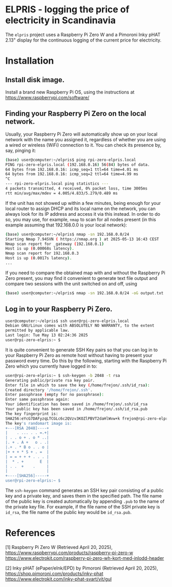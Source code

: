 # ELPRIS - logging the price of electricity in Scandinavia

The `elpris` project uses a Raspberry Pi Zero W and a Pimoroni Inky pHAT 2.13"
display for the continuous logging of the current price for electricity.

# Installation

## Install disk image.
Install a brand new Raspberry Pi OS, using the instructions at https://www.raspberrypi.com/software/

## Finding your Raspberry Pi Zero on the local network.
Usually, your Raspberry Pi Zero will automatically show up on your local network with the name you assigned it, regardless of whether you are using a wired or wireless (WiFi) connection to it. You can check its presence by, say, pinging it:
```bash
(base) user@computer:~/elpris$ ping rpi-zero-elpris.local
PING rpi-zero-elpris.local (192.168.0.16) 56(84) bytes of data.
64 bytes from 192.168.0.16: icmp_seq=1 ttl=64 time=4.01 ms
64 bytes from 192.168.0.16: icmp_seq=2 ttl=64 time=4.99 ms
^C
--- rpi-zero-elpris.local ping statistics ---
4 packets transmitted, 4 received, 0% packet loss, time 3005ms
rtt min/avg/max/mdev = 4.005/4.833/5.279/0.489 ms
```
If the unit has not showed up within a few minutes, being enough for your local router to assign DHCP and its local name on the network, you can always look for its IP address and access it via this instead. In order to do so, you may use, for example, `nmap` to scan for all nodes present (in this example assuming that 192.168.0.0 is your local network):
```bash
(base) user@computer:~/elpris$ nmap -sn 192.168.0.0/24
Starting Nmap 7.94SVN ( https://nmap.org ) at 2025-05-13 16:43 CEST
Nmap scan report for _gateway (192.168.0.1)
Host is up (0.00068s latency).
Nmap scan report for 192.168.0.3
Host is up (0.0017s latency).
...
```
If you need to compare the obtained map with and without the Raspberry Pi Zero present, you may find it convenient to generate text file output and compare two sessions with the unit switched on and off, using
```bash
(base) user@computer:~/elpris$ nmap -sn 192.168.0.0/24 -oG output.txt
```

## Log in to your Raspberry Pi Zero.
```bash
user@computer:~/elpris$ ssh user@rpi-zero-elpris.local
Debian GNU/Linux comes with ABSOLUTELY NO WARRANTY, to the extent
permitted by applicable law.
Last login: Tue May 13 02:24:36 2025
user@rpi-zero-elpris:~ $ 
```
It is quite convenient to generate SSH Key pairs so that you can log in to your Raspberry Pi Zero as remote host without having to present your password every time. Do this by the following, starting with the Raspberry Pi Zero which you currently have logged in to:
```bash
user@rpi-zero-elpris:~ $ ssh-keygen -b 2048 -t rsa
Generating public/private rsa key pair.
Enter file in which to save the key (/home/frejon/.ssh/id_rsa): 
Created directory '/home/frejon/.ssh'.
Enter passphrase (empty for no passphrase): 
Enter same passphrase again: 
Your identification has been saved in /home/frejon/.ssh/id_rsa
Your public key has been saved in /home/frejon/.ssh/id_rsa.pub
The key fingerprint is:
SHA256:eYcG7DAFyzqLTCGLc6c2QVzv3KOZlPBVT2daHlWvw+k frejon@rpi-zero-elpris
The key's randomart image is:
+---[RSA 2048]----+
|    . ... . . =.+|
| . . o + . o * ..|
|. + . A +   o . .|
|.+ . * B o . . o |
|+ + + * S + . =  |
| = = + + + . . . |
|  * . +       E  |
| . .  +    .     |
|                 |
+----[SHA256]-----+
user@rpi-zero-elpris:~ $ 
```
The `ssh-keygen` command generates an SSH key pair consisting of a public key and a private key, and saves them in the specified path. The file name of the public key is created automatically by appending `.pub` to the name of the private key file. For example, if the file name of the SSH private key is `id_rsa`, the file name of the public key would be `id_rsa.pub`.


# References

  [1] Raspberry Pi Zero W (Retrieved April 20, 2025),
      https://www.raspberrypi.com/products/raspberry-pi-zero-w
      https://www.electrokit.com/raspberry-pi-zero-wh-kort-med-inlodd-header

  [2] Inky pHAT (ePaper/eInk/EPD) by Pimoroni (Retrieved April 20, 2025),
      https://shop.pimoroni.com/products/inky-phat
      https://www.electrokit.com/inky-phat-svart/vit/gul
